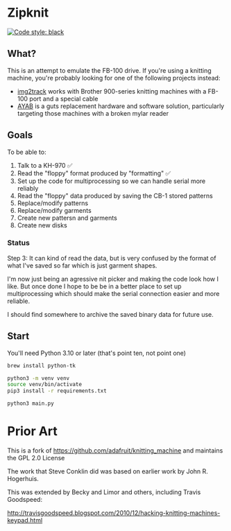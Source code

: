 # Zipknit

[![Code style: black](https://img.shields.io/badge/code%20style-black-000000.svg)](https://github.com/psf/black)

## What?

This is an attempt to emulate the FB-100 drive. If you're using a knitting machine, you're probably looking for one of the following projects instead:

* [img2track](https://daviworks.com/knitting/) works with Brother 900-series knitting machines with a FB-100 port and a special cable
* [AYAB](http://www.ayab-knitting.com/) is a guts replacement hardware and software solution, particularly targeting those machines with a broken mylar reader

## Goals

To be able to:

1. Talk to a KH-970 ✅
2. Read the "floppy" format produced by "formatting" ✅
2. Set up the code for multiprocessing so we can handle serial more reliably
3. Read the "floppy" data produced by saving the CB-1 stored patterns 
4. Replace/modify patterns
5. Replace/modify garments
6. Create new pattersn and garments
7. Create new disks

### Status

Step 3: It can kind of read the data, but is very confused by the format of what I've saved so far which is just garment shapes.

I'm now just being an agressive nit picker and making the code look how I like. But once done I hope to be be in a better place to set up multiprocessing which should make the serial connection easier and more reliable.

I should find somewhere to archive the saved binary data for future use.

## Start

You'll need Python 3.10 or later (that's point ten, not point one)

```bash
brew install python-tk

python3 -m venv venv
source venv/bin/activate
pip3 install -r requirements.txt

python3 main.py
```


# Prior Art

This is a fork of https://github.com/adafruit/knitting_machine and maintains the GPL 2.0 License

The work that Steve Conklin did was based on earlier work by John R. Hogerhuis.

This was extended by Becky and Limor and others, including Travis Goodspeed:

http://travisgoodspeed.blogspot.com/2010/12/hacking-knitting-machines-keypad.html
